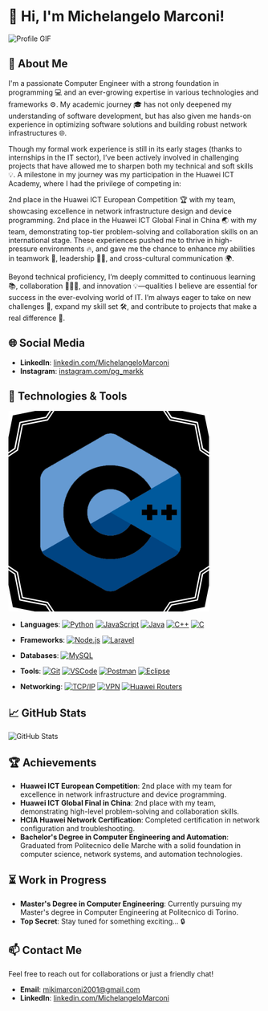# 👋 Hi, I'm Michelangelo Marconi!

![Profile GIF](URL_to_your_profile_gif)

## 🚀 About Me

I'm a passionate Computer Engineer with a strong foundation in programming 💻 and an ever-growing expertise in various technologies and frameworks ⚙️. My academic journey 🎓 has not only deepened my understanding of software development, but has also given me hands-on experience in optimizing software solutions and building robust network infrastructures 🌐.

Though my formal work experience is still in its early stages (thanks to internships in the IT sector), I’ve been actively involved in challenging projects that have allowed me to sharpen both my technical and soft skills 💡. A milestone in my journey was my participation in the Huawei ICT Academy, where I had the privilege of competing in:

2nd place in the Huawei ICT European Competition 🏆 with my team, showcasing excellence in network infrastructure design and device programming.
2nd place in the Huawei ICT Global Final in China 🌏 with my team, demonstrating top-tier problem-solving and collaboration skills on an international stage.
These experiences pushed me to thrive in high-pressure environments 🔥, and gave me the chance to enhance my abilities in teamwork 🤝, leadership 👨‍💻, and cross-cultural communication 🌍.

Beyond technical proficiency, I’m deeply committed to continuous learning 📚, collaboration 🧑‍🤝‍🧑, and innovation 💡—qualities I believe are essential for success in the ever-evolving world of IT. I’m always eager to take on new challenges 🚀, expand my skill set 🛠️, and contribute to projects that make a real difference 🌟.

## 🌐 Social Media

- **LinkedIn**: [linkedin.com/MichelangeloMarconi](https://www.linkedin.com/in/michelangelo-marconi-9128942bb/)
- **Instagram**: [instagram.com/pg_markk](https://www.instagram.com/pg_markk/)

## 🔧 Technologies & Tools


![C++](https://github.com/MikiMarconi/readme/blob/main/c++%20(2).png?raw=true)

- **Languages**:
  [![Python](https://img.shields.io/badge/-Python-3776AB?style=for-the-badge&logo=python&logoColor=white&background=black)](https://www.python.org/)
  [![JavaScript](https://img.shields.io/badge/-JavaScript-F7DF1E?style=for-the-badge&logo=javascript&logoColor=black&background=black)](https://www.javascript.com/)
  [![Java](https://img.shields.io/badge/-Java-007396?style=for-the-badge&logo=java&logoColor=white&background=black)](https://www.oracle.com/java/)
  [![C++](https://img.shields.io/badge/-C%2B%2B-00599C?style=for-the-badge&logo=cplusplus&logoColor=white&background=black)](https://isocpp.org/)
  [![C](https://img.shields.io/badge/-C-A8B9CC?style=for-the-badge&logo=c&logoColor=white&background=black)](https://en.wikipedia.org/wiki/C_(programming_language))

- **Frameworks**:
  [![Node.js](https://img.shields.io/badge/-Node.js-339933?style=for-the-badge&logo=node.js&logoColor=white&background=black)](https://nodejs.org/)
  [![Laravel](https://img.shields.io/badge/-Laravel-FF2D20?style=for-the-badge&logo=laravel&logoColor=white&background=black)](https://laravel.com/)

- **Databases**:
  [![MySQL](https://img.shields.io/badge/-MySQL-4479A1?style=for-the-badge&logo=mysql&logoColor=white&background=black)](https://www.mysql.com/)

- **Tools**:
  [![Git](https://img.shields.io/badge/-Git-F05032?style=for-the-badge&logo=git&logoColor=white&background=black)](https://git-scm.com/)
  [![VSCode](https://img.shields.io/badge/-VS_Code-0078D4?style=for-the-badge&logo=visualstudiocode&logoColor=white&background=black)](https://code.visualstudio.com/)
  [![Postman](https://img.shields.io/badge/-Postman-FF6C37?style=for-the-badge&logo=postman&logoColor=white&background=black)](https://www.postman.com/)
  [![Eclipse](https://img.shields.io/badge/-Eclipse-2C2255?style=for-the-badge&logo=eclipse&logoColor=white&background=black)](https://www.eclipse.org/)

- **Networking**:
  [![TCP/IP](https://img.shields.io/badge/-TCP%2FIP-000000?style=for-the-badge&logo=linux&logoColor=white&background=black)](https://en.wikipedia.org/wiki/TCP/IP)
  [![VPN](https://img.shields.io/badge/-VPN-000000?style=for-the-badge&logo=openvpn&logoColor=white&background=black)](https://en.wikipedia.org/wiki/Virtual_private_network)
  [![Huawei Routers](https://img.shields.io/badge/-Huawei-FF0000?style=for-the-badge&logo=huawei&logoColor=white&background=black)](https://support.huawei.com/)

## 📈 GitHub Stats

![GitHub Stats](https://github-readme-stats.vercel.app/api?username=your-username&show_icons=true&hide_title=true&count_private=true&hide=prs)

## 🏆 Achievements

- **Huawei ICT European Competition**: 2nd place with my team for excellence in network infrastructure and device programming.
- **Huawei ICT Global Final in China**: 2nd place with my team, demonstrating high-level problem-solving and collaboration skills.
- **HCIA Huawei Network Certification**: Completed certification in network configuration and troubleshooting.
- **Bachelor's Degree in Computer Engineering and Automation**: Graduated from Politecnico delle Marche with a solid foundation in computer science, network systems, and automation technologies.

## ⏳ Work in Progress

- **Master's Degree in Computer Engineering**: Currently pursuing my Master's degree in Computer Engineering at Politecnico di Torino.
- **Top Secret**: Stay tuned for something exciting... 🔒

## 📫 Contact Me

Feel free to reach out for collaborations or just a friendly chat!

- **Email**: [mikimarconi2001@gmail.com](mailto:mikimarconi2001@gmail.com)
- **LinkedIn**: [linkedin.com/MichelangeloMarconi](https://www.linkedin.com/in/michelangelo-marconi-9128942bb/)
